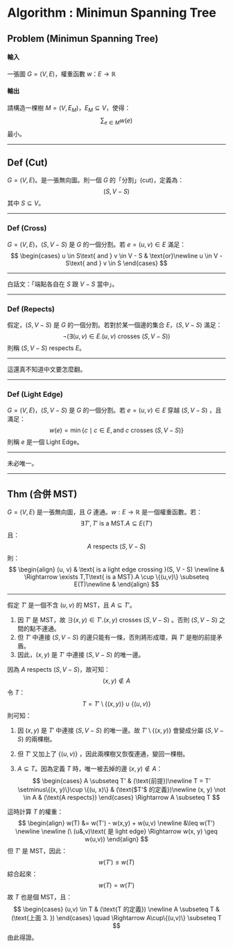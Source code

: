 # Algorithm : Minimun Spanning Tree

## Problem (Minimun Spanning Tree)

#### 輸入

一張圖 $G = (V, E)$，權重函數 $w：E \to \mathbb R$

#### 輸出

請構造一棵樹 $M = (V, E_M)$，$E_M \subseteq V$，使得：
$$
\sum_{e \in M}w(e)
$$
最小。

---

## Def (Cut)

$G = (V, E)$。是一張無向圖。則一個 $G$ 的「分割」(cut)，定義為：
$$
(S, V - S)
$$
其中 $S \subseteq V$。

---

### Def (Cross)

$G = (V, E)$，$(S, V - S)$ 是 $G$ 的一個分割。若 $e = (u, v) \in E$ 滿足：
$$
\begin{cases}
u \in S\text{ and } v \in V - S & \text{or}\newline
u \in V - S\text{ and } v \in S
\end{cases}
$$

---

白話文：「端點各自在 $S$ 跟 $V - S$ 當中」。

---

### Def (Repects)

假定，$(S, V - S)$ 是 $G$ 的一個分割。若對於某一個邊的集合 $E$，$(S, V - S)$ 滿足：
$$
\neg\left(\exists (u, v) \in E.(u,v)\text{ crosses $(S, V-S)$}\right)
$$
則稱 $(S, V - S)$ respects $E$。

---

這還真不知道中文要怎麼翻。

---

### Def (Light Edge)

$G = (V, E)$，$(S, V - S)$ 是 $G$ 的一個分割。若 $e = (u, v) \in E$ 穿越 $(S, V - S)$ ，且滿足：
$$
w(e) = \min \{c\mid c \in E, \text{and $c$ crosses }(S, V - S)\}
$$
則稱 $e$ 是一個 Light Edge。

---

未必唯一。

---

## Thm (合併 MST)

$G = (V, E)$ 是一張無向圖，且 $G$ 連通。$w : E \to \mathbb R$ 是一個權重函數。若：
$$
\exists T',T'\text{ is a MST}.A \subseteq E\left(T'\right)
$$
 且：
$$
A \text{ respects }(S, V-S)
$$
則：
$$
\begin{align}
(u, v) & \text{ is a light edge crossing }(S, V - S) \newline 
& \Rightarrow \exists T,T\text{ is a MST}.A \cup \{(u,v)\} \subseteq E(T)\newline
&
\end{align}
$$

---

假定 $T'$ 是一個不含 $(u, v)$ 的 MST，且 $A \subseteq T'$。

1. 因 $T'$ 是 MST，故 $\exists (x, y) \in T'$.$(x, y)$ crosses $(S, V - S)$ 。否則 $(S,V-S)$ 之間的點不連通。
2. 但 $T'$ 中連接 $(S, V - S)$ 的邊只能有一條，否則將形成環，與 $T'$ 是樹的前提矛盾。
3. 因此，$(x,y)$ 是 $T'$ 中連接 $(S,V-S)$ 的唯一邊。

因為 $A$ respects $(S, V-S)$，故可知：
$$
(x, y) \not\in A
$$
令 $T$：
$$
T =  T' \setminus \{(x, y)\}\cup \{(u, v)\}
$$
則可知：

1. 因 $(x,y)$ 是 $T'$ 中連接 $(S, V-S)$ 的唯一邊。故 $T '\setminus \{(x, y)\}$ 會變成分屬  $(S, V - S)$ 的兩棵樹。

2. 但 $T'$ 又加上了 $\{(u, v)\}$ ，因此兩棵樹又恢復連通，變回一棵樹。

3. $A \subseteq T$。因為定義 $T$ 時，唯一被去掉的邊 $(x, y) \not\in A$：
	$$
	\begin{cases}
	A \subseteq T' & (\text{前提})\newline
	T = T' \setminus\{(x, y)\}\cup \{(u, x)\} & (\text{$T'$ 的定義})\newline
	(x, y) \not \in A  & (\text{A respects})
	\end{cases}
	\Rightarrow A \subseteq T
	$$


這時計算 $T$ 的權重：
$$
\begin{align}
w(T) &= w(T') - w(x,y) + w(u,v) \newline
&\leq w(T') \newline \newline 
 (\ (u&,v)\text{ 是 light edge} \Rightarrow w(x, y) \geq w(u,v))
\end{align}
$$
但 $T'$ 是 MST，因此：
$$
w(T') \leq w(T)
$$
綜合起來：
$$
w(T) = w(T')
$$
故 $T$ 也是個 MST，且：
$$
\begin{cases}
(u,v) \in T & (\text{T 的定義}) \newline
A \subseteq T & (\text{上面 3. })
\end{cases} \quad \Rightarrow
A\cup\{(u,v)\} \subseteq T
$$
由此得證。

